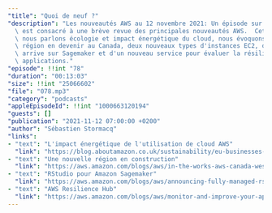 ```yaml
---
"title": "Quoi de neuf ?"
"description": "Les nouveautés AWS au 12 novembre 2021: Un épisode sur deux du podcast\
  \ est consacré à une brève revue des principales nouveautés AWS.  Cette semaine,\
  \ nous parlons écologie et impact énergétique du cloud, nous évoquons une nouvelle\
  \ région en devenir au Canada, deux nouveaux types d'instances EC2, de RSTudio qui\
  \ arrive sur Sagemaker et d'un nouveau service pour évaluer la résilience de vos\
  \ applications."
"episode": !!int "78"
"duration": "00:13:03"
"size": !!int "25066602"
"file": "078.mp3"
"category": "podcasts"
"appleEpisodeId": !!int "1000663120194"
"guests": []
"publication": "2021-11-12 07:00:00 +0200"
"author": "Sébastien Stormacq"
"links":
- "text": "L'impact énergétique de l'utilisation de cloud AWS"
  "link": "https://blog.aboutamazon.co.uk/sustainability/eu-businesses-that-move-to-aws-cloud-can-improve-energy-efficiency-and-reduce-carbon-emissions"
- "text": "Une nouvelle région en construction"
  "link": "https://aws.amazon.com/blogs/aws/in-the-works-aws-canada-west-calgary-region/"
- "text": "RStudio pour Amazon Sagemaker"
  "link": "https://aws.amazon.com/blogs/aws/announcing-fully-managed-rstudio-on-amazon-sagemaker-for-data-scientists/"
- "text": "AWS Resilience Hub"
  "link": "https://aws.amazon.com/blogs/aws/monitor-and-improve-your-application-resiliency-with-resilience-hub/"
---
```

